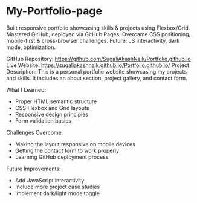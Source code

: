 # My-Portfolio-page
Built responsive portfolio showcasing skills &amp; projects using Flexbox/Grid. Mastered GitHub, deployed via GitHub Pages. Overcame CSS positioning, mobile-first &amp; cross-browser challenges. Future: JS interactivity, dark mode, optimization.

GitHub Repository: https://github.com/SugaliAkashNaik/Portfolio.github.io
Live Website: https://sugaliakashnaik.github.io/Portfolio.github.io/
Project Description:
This is a personal portfolio website showcasing my projects and skills. It includes an about section, project gallery, and contact form.

What I Learned:
- Proper HTML semantic structure
- CSS Flexbox and Grid layouts
- Responsive design principles
- Form validation basics

Challenges Overcome:
- Making the layout responsive on mobile devices
- Getting the contact form to work properly
- Learning GitHub deployment process

Future Improvements:
- Add JavaScript interactivity
- Include more project case studies
- Implement dark/light mode toggle
